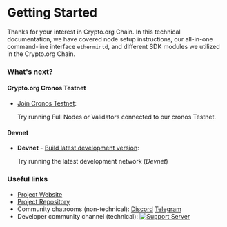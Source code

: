 # Getting Started

Thanks for your interest in Crypto.org Chain. In this technical documentation, we have covered node setup instructions, our all-in-one command-line interface `ethermintd`, and different SDK modules we utilized in the Crypto.org Chain.

### What's next?

#### Crypto.org Cronos Testnet

- [Join Cronos Testnet](./cronos-testnet.md):

  Try running Full Nodes or Validators connected to our cronos Testnet.

#### Devnet

- **Devnet** - [Build latest development version](./local-devnet.md):

  Try running the latest development network (*Devnet*)

### Useful links

 <!---TODO: UPDATE LINKS--->

- [Project Website](http://crypto.org/)
- [Project Repository](https://github.com/crypto-org-chain/ethermint)
- Community chatrooms (non-technical): [Discord](https://discord.gg/nsp9JTC) [Telegram](https://t.me/CryptoComOfficial)
- Developer community channel (technical): [![Support Server](https://img.shields.io/discord/783264383978569728.svg?color=7289da&label=Crypto.org Chain =discord =flat-square)](https://discord.gg/pahqHz26q4)

 <!---TODO: UPDATE LINKS--->
